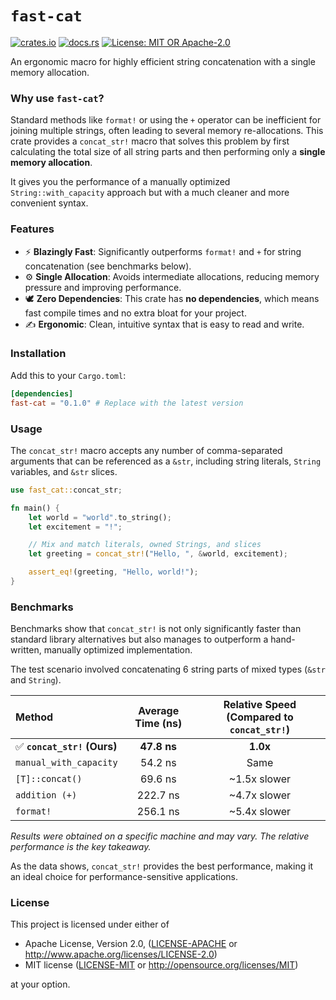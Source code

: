 # `fast-cat`

[![crates.io](https://img.shields.io/crates/v/fast-cat.svg)](https://crates.io/crates/fast-cat)
[![docs.rs](https://docs.rs/fast-cat/badge.svg)](https://docs.rs/fast-cat)
[![License: MIT OR Apache-2.0](https://img.shields.io/badge/license-MIT%20OR%20Apache--2.0-blue.svg)](https://opensource.org/licenses/MIT)

An ergonomic macro for highly efficient string concatenation with a single memory allocation.

### Why use `fast-cat`?

Standard methods like `format!` or using the `+` operator can be inefficient for joining multiple strings, often leading to several memory re-allocations. This crate provides a `concat_str!` macro that solves this problem by first calculating the total size of all string parts and then performing only a **single memory allocation**.

It gives you the performance of a manually optimized `String::with_capacity` approach but with a much cleaner and more convenient syntax.

### Features

*   ⚡ **Blazingly Fast**: Significantly outperforms `format!` and `+` for string concatenation (see benchmarks below).
*   ⚙️ **Single Allocation**: Avoids intermediate allocations, reducing memory pressure and improving performance.
*   🕊️ **Zero Dependencies**: This crate has **no dependencies**, which means fast compile times and no extra bloat for your project.
*   ✍️ **Ergonomic**: Clean, intuitive syntax that is easy to read and write.

### Installation

Add this to your `Cargo.toml`:
```toml
[dependencies]
fast-cat = "0.1.0" # Replace with the latest version
```

### Usage

The `concat_str!` macro accepts any number of comma-separated arguments that can be referenced as a `&str`, including string literals, `String` variables, and `&str` slices.

```rust
use fast_cat::concat_str;

fn main() {
    let world = "world".to_string();
    let excitement = "!";

    // Mix and match literals, owned Strings, and slices
    let greeting = concat_str!("Hello, ", &world, excitement);

    assert_eq!(greeting, "Hello, world!");
}
```

### Benchmarks

Benchmarks show that `concat_str!` is not only significantly faster than standard library alternatives but also manages to outperform a hand-written, manually optimized implementation.

The test scenario involved concatenating 6 string parts of mixed types (`&str` and `String`).

| Method | Average Time (ns) | Relative Speed (Compared to `concat_str!`) |
| :--- | :---: | :---: |
| ✅ **`concat_str!` (Ours)** | **47.8 ns** | **1.0x** |
| `manual_with_capacity` | 54.2 ns | Same |
| `[T]::concat()` | 69.6 ns | ~1.5x slower |
| `addition (+)` | 222.7 ns | ~4.7x slower |
| `format!` | 256.1 ns | ~5.4x slower |

*Results were obtained on a specific machine and may vary. The relative performance is the key takeaway.*

As the data shows, `concat_str!` provides the best performance, making it an ideal choice for performance-sensitive applications.

### License

This project is licensed under either of
*   Apache License, Version 2.0, ([LICENSE-APACHE](LICENSE-APACHE) or http://www.apache.org/licenses/LICENSE-2.0)
*   MIT license ([LICENSE-MIT](LICENSE-MIT) or http://opensource.org/licenses/MIT)

at your option.